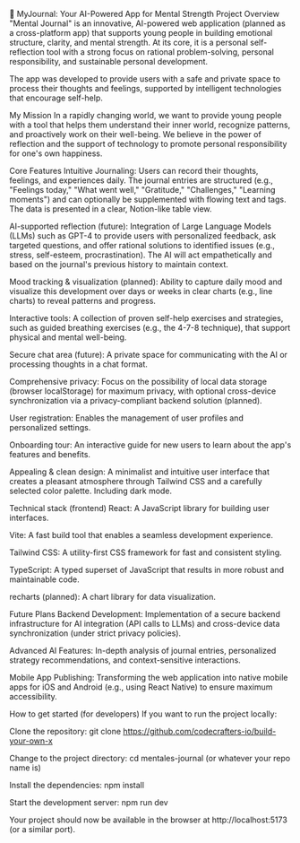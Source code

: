 🧠 MyJournal: Your AI-Powered App for Mental Strength
Project Overview
"Mental Journal" is an innovative, AI-powered web application (planned as a cross-platform app) that supports young people in building emotional structure, clarity, and mental strength. At its core, it is a personal self-reflection tool with a strong focus on rational problem-solving, personal responsibility, and sustainable personal development.

The app was developed to provide users with a safe and private space to process their thoughts and feelings, supported by intelligent technologies that encourage self-help.

My Mission
In a rapidly changing world, we want to provide young people with a tool that helps them understand their inner world, recognize patterns, and proactively work on their well-being. We believe in the power of reflection and the support of technology to promote personal responsibility for one's own happiness.

Core Features
Intuitive Journaling: Users can record their thoughts, feelings, and experiences daily. The journal entries are structured (e.g., "Feelings today," "What went well," "Gratitude," "Challenges," "Learning moments") and can optionally be supplemented with flowing text and tags. The data is presented in a clear, Notion-like table view.

AI-supported reflection (future): Integration of Large Language Models (LLMs) such as GPT-4 to provide users with personalized feedback, ask targeted questions, and offer rational solutions to identified issues (e.g., stress, self-esteem, procrastination). The AI ​​will act empathetically and based on the journal's previous history to maintain context.

Mood tracking & visualization (planned): Ability to capture daily mood and visualize this development over days or weeks in clear charts (e.g., line charts) to reveal patterns and progress.

Interactive tools: A collection of proven self-help exercises and strategies, such as guided breathing exercises (e.g., the 4-7-8 technique), that support physical and mental well-being.

Secure chat area (future): A private space for communicating with the AI ​​or processing thoughts in a chat format.

Comprehensive privacy: Focus on the possibility of local data storage (browser localStorage) for maximum privacy, with optional cross-device synchronization via a privacy-compliant backend solution (planned).

User registration: Enables the management of user profiles and personalized settings.

Onboarding tour: An interactive guide for new users to learn about the app's features and benefits.

Appealing & clean design: A minimalist and intuitive user interface that creates a pleasant atmosphere through Tailwind CSS and a carefully selected color palette. Including dark mode.

Technical stack (frontend)
React: A JavaScript library for building user interfaces.

Vite: A fast build tool that enables a seamless development experience.

Tailwind CSS: A utility-first CSS framework for fast and consistent styling.

TypeScript: A typed superset of JavaScript that results in more robust and maintainable code.

recharts (planned): A chart library for data visualization.

Future Plans
Backend Development: Implementation of a secure backend infrastructure for AI integration (API calls to LLMs) and cross-device data synchronization (under strict privacy policies).

Advanced AI Features: In-depth analysis of journal entries, personalized strategy recommendations, and context-sensitive interactions.

Mobile App Publishing: Transforming the web application into native mobile apps for iOS and Android (e.g., using React Native) to ensure maximum accessibility.

How to get started (for developers)
If you want to run the project locally:

Clone the repository: git clone https://github.com/codecrafters-io/build-your-own-x

Change to the project directory: cd mentales-journal (or whatever your repo name is)

Install the dependencies: npm install

Start the development server: npm run dev

Your project should now be available in the browser at http://localhost:5173 (or a similar port).
